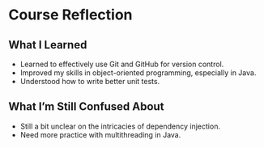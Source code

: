 # Course Reflection

## What I Learned
- Learned to effectively use Git and GitHub for version control.
- Improved my skills in object-oriented programming, especially in Java.
- Understood how to write better unit tests.

## What I’m Still Confused About
- Still a bit unclear on the intricacies of dependency injection.
- Need more practice with multithreading in Java.
